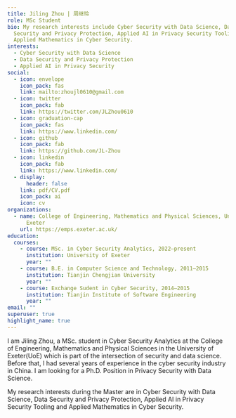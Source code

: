 ```yaml
---
title: Jiling Zhou | 周继玲
role: MSc Student
bio: My research interests include Cyber Security with Data Science, Data
  Security and Privacy Protection, Applied AI in Privacy Security Tooling,
  Applied Mathematics in Cyber Security.
interests:
  - Cyber Security with Data Science
  - Data Security and Privacy Protection
  - Applied AI in Privacy Security
social:
  - icon: envelope
    icon_pack: fas
    link: mailto:zhoujl0610@gmail.com
  - icon: twitter
    icon_pack: fab
    link: https://twitter.com/JLZhou0610
  - icon: graduation-cap
    icon_pack: fas
    link: https://www.linkedin.com/
  - icon: github
    icon_pack: fab
    link: https://github.com/JL-Zhou
  - icon: linkedin
    icon_pack: fab
    link: https://www.linkedin.com/
  - display:
      header: false
    link: pdf/CV.pdf
    icon_pack: ai
    icon: cv
organizations:
  - name: College of Engineering, Mathematics and Physical Sciences, University of
      Exeter
    url: https://emps.exeter.ac.uk/
education:
  courses:
    - course: MSc. in Cyber Security Analytics, 2022–present
      institution: University of Exeter
      year: ""
    - course: B.E. in Computer Science and Technology, 2011–2015
      institution: Tianjin Chengjian University
      year: ""
    - course: Exchange Sudent in Cyber Security, 2014–2015
      institution: Tianjin Institute of Software Engineering
      year: ""
email: ""
superuser: true
highlight_name: true
---
```

I am Jiling Zhou, a MSc. student in Cyber Security Analytics at the College of Engineering, Mathematics and Physical Sciences in the University of Exeter(UoE) which is part of the intersection of security and data science. Before that, I had several years of experience in the cyber security industry in China. I am looking for a Ph.D. Position in Privacy Security with Data Science.

My research interests during the Master are in Cyber Security with Data Science, Data Security and Privacy Protection, Applied AI in Privacy Security Tooling and Applied Mathematics in Cyber Security.